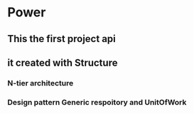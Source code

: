 # Power
## This the first project api 
## it created with Structure
### N-tier architecture 
### Design pattern Generic respoitory and UnitOfWork 
